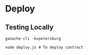 # Deploy

## Testing Locally
```
ganache-cli -k=petersburg
```

```
node deploy.js # To deploy contract
```